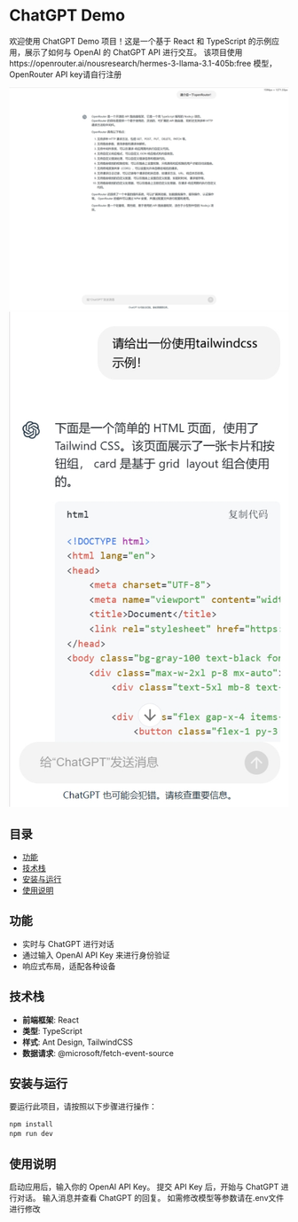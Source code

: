 # ChatGPT Demo

欢迎使用 ChatGPT Demo 项目！这是一个基于 React 和 TypeScript 的示例应用，展示了如何与 OpenAI 的 ChatGPT API 进行交互。
该项目使用https://openrouter.ai/nousresearch/hermes-3-llama-3.1-405b:free 模型，OpenRouter API key请自行注册

![cover](./docs/a1.png)
![cover2](./docs/a2.png)

## 目录

- [功能](#功能)
- [技术栈](#技术栈)
- [安装与运行](#安装与运行)
- [使用说明](#使用说明)

## 功能

- 实时与 ChatGPT 进行对话
- 通过输入 OpenAI API Key 来进行身份验证
- 响应式布局，适配各种设备

## 技术栈

- **前端框架**: React
- **类型**: TypeScript
- **样式**: Ant Design, TailwindCSS
- **数据请求**: @microsoft/fetch-event-source

## 安装与运行

要运行此项目，请按照以下步骤进行操作：

```bash
npm install
npm run dev
```

## 使用说明

启动应用后，输入你的 OpenAI API Key。
提交 API Key 后，开始与 ChatGPT 进行对话。
输入消息并查看 ChatGPT 的回复。
如需修改模型等参数请在.env文件进行修改

